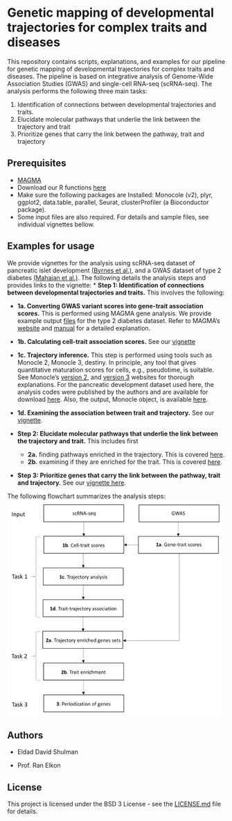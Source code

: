 Genetic mapping of developmental trajectories for complex traits and
diseases
================

This repository contains scripts, explanations, and examples for our
pipeline for genetic mapping of developmental trajectories for complex
traits and diseases. The pipeline is based on integrative analysis of
Genome-Wide Association Studies (GWAS) and single-cell RNA-seq
(scRNA-seq). The analysis performs the following three main tasks:

1.  Identification of connections between developmental trajectories and
    traits.
2.  Elucidate molecular pathways that underlie the link between the
    trajectory and trait
3.  Prioritize genes that carry the link between the pathway, trait and
    trajectory

## Prerequisites

-   [MAGMA](https://ctg.cncr.nl/software/magma)
-   Download our R functions
    [here](https://github.com/ElkonLab/scGWAS/blob/master/R/functions_scGWAS.R)
-   Make sure the following packages are Installed: Monocole (v2), plyr,
    ggplot2, data.table, parallel, Seurat, clusterProfiler (a
    Bioconductor package).
-   Some input files are also required. For details and sample files,
    see individual vignettes bellow.

## Examples for usage

We provide vignettes for the analysis using scRNA-seq dataset of
pancreatic islet development [(Byrnes et
al.)](https://doi.org/10.1038/s41467-018-06176-3), and a GWAS dataset of
type 2 diabetes [(Mahajan et
al.)](https://dx.doi.org/10.1038%2Fs41588-018-0084-1). The following
details the analysis steps and provides links to the vignette: \* **Step
1: Identification of connections between developmental trajectories and
traits.** This involves the following:

-   **1a. Converting GWAS variant scores into gene-trait association
    scores.** This is performed using MAGMA gene analysis. We provide
    example output
    [files](https://github.com/ElkonLab/scGWAS/tree/master/data/magma_outputs)
    for the type 2 diabetes dataset. Refer to MAGMA’s
    [website](https://ctg.cncr.nl/software/magma) and
    [manual](https://ctg.cncr.nl/software/MAGMA/doc/manual_v1.07.pdf)
    for a detailed explanation.

-   **1b. Calculating cell-trait association scores.** See our
    [vignette](https://github.com/ElkonLab/scGWAS/blob/master/vignettes/1b.md)

-   **1c. Trajectory inference.** This step is performed using tools
    such as Monocle 2, Monocle 3, destiny. In principle, any tool that
    gives quantitative maturation scores for cells, e.g., pseudotime, is
    suitable. See Monocle’s [version
    2](http://cole-trapnell-lab.github.io/monocle-release/docs/), and
    [version 3](https://cole-trapnell-lab.github.io/monocle3/) websites
    for thorough explanations. For the pancreatic development dataset
    used here, the analysis codes were published by the authors and are
    available for download
    [here](https://figshare.com/articles/software/Scripts_for_Analysis/6783569?backTo=/collections/Lineage_dynamics_of_murine_pancreatic_development_at_single-cell_resolution/4158458).
    Also, the output, Monocle object, is available
    [here](https://figshare.com/articles/dataset/Monocle_Objects_-_V2_Dataset/6783554?backTo=/collections/Lineage_dynamics_of_murine_pancreatic_development_at_single-cell_resolution/4158458).

-   **1d. Examining the association between trait and trajectory.** See
    our
    [vignette](https://github.com/ElkonLab/scGWAS/blob/master/vignettes/1d.md).

-   **Step 2: Elucidate molecular pathways that underlie the link
    between the trajectory and trait.** This includes first

    -   **2a.** finding pathways enriched in the trajectory. This is
        covered
        [here](https://github.com/ElkonLab/scGWAS/blob/master/vignettes/2a.md).
    -   **2b.** examining if they are enriched for the trait. This is
        covered
        [here](https://github.com/ElkonLab/scGWAS/blob/master/vignettes/2a.md).

-   **Step 3: Prioritize genes that carry the link between the pathway,
    trait and trajectory.** See our [vignette
    here](https://github.com/ElkonLab/scGWAS/blob/master/vignettes/2a.md).

The following flowchart summarizes the analysis steps:
![](https://github.com/ElkonLab/scGWAS/blob/master/data/pic/flow.PNG)

## Authors

-   Eldad David Shulman

-   Prof. Ran Elkon

## License

This project is licensed under the BSD 3 License - see the
[LICENSE.md](https://github.com/ElkonLab/scGWAS/blob/master/LICENSE.md)
file for details.
